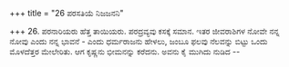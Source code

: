 +++
title = "26 ಪರಸತಿಯೆ ನಿಜಜನನಿ"

+++
26. ಪರನಾರಿಯರು ಹೆತ್ತ ತಾಯಿಯರು. ಪರದ್ರವ್ಯವು ಕಸಕ್ಕೆ ಸಮಾನ. ಇತರ ಜೀವರಾಶಿಗಳ  ನೋವೇ ನನ್ನ ನೋವು ಎಂದು ನನ್ನ ಭಾವನೆ - ಎಂದು ಧರ್ಮರಾಜನು ಹೇಳಲು, ಜಂಬೂ ಫಲವು ನೆಲವನ್ನು ಬಿಟ್ಟು ಒಂದು ಮೊಳದೆತ್ತರ ಮೇಲೇರಿತು. ಆಗ ಕೃಷ್ಣನು ಭೀಮನನ್ನು ಕರೆದನು. ಅವನು ಕೈ ಮುಗಿದು ನುಡಿದ --